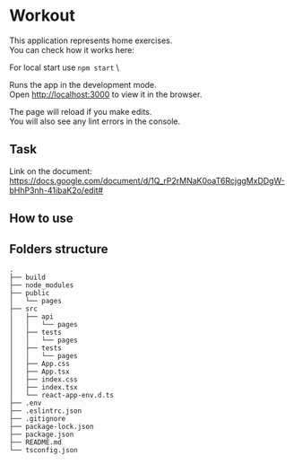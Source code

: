 # Workout

This application represents home exercises. \
You can check how it works here: 

For local start use `npm start` \

Runs the app in the development mode.\
Open [http://localhost:3000](http://localhost:3000) to view it in the browser.

The page will reload if you make edits.\
You will also see any lint errors in the console.

## Task

Link on the document: https://docs.google.com/document/d/1Q_rP2rMNaK0oaT6RcjggMxDDgW-bHhP3nh-41ibaK2o/edit#

## How to use

## Folders structure
    
    .
    ├── build                           
    ├── node_modules
    ├── public
    │   └── pages                     
    ├── src                             
    │   ├── api
    │   │   └── pages      
    │   ├── tests
    │   │   └── pages
    │   ├── tests
    │   │   └── pages                            
    │   ├── App.css                             
    │   ├── App.tsx                                    
    │   ├── index.css                           
    │   ├── index.tsx                            
    │   └── react-app-env.d.ts                       
    ├── .env                        
    ├── .eslintrc.json                    
    ├── .gitignore                       
    ├── package-lock.json               
    ├── package.json                    
    ├── README.md                      
    └── tsconfig.json              